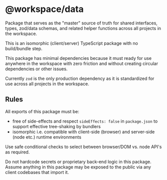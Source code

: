 # @workspace/data

Package that serves as the "master" source of truth for shared interfaces, types, zod/data schemas, and related helper functions across all projects in the workspace.

This is an isomorphic (client/server) TypeScript package with no build/bundle step.

This package has minimal dependencies because it must ready for use anywhere in the workspace with zero friction and without creating circular dependencies or other issues.

Currently `zod` is the only production dependency as it is standardized for use across all projects in the workspace.

## Rules

All exports of this package must be:

- free of side-effects and respect `sideEffects: false` in `package.json` to support effective tree-shaking by bundlers
- isomorphic i.e. compatible with client-side (browser) and server-side (node etc.) runtime environments

Use safe conditional checks to select between browser/DOM vs. node API's as required.

Do not hardcode secrets or proprietary back-end logic in this package. Assume anything in this package may be exposed to the public via any client codebases that import it.
